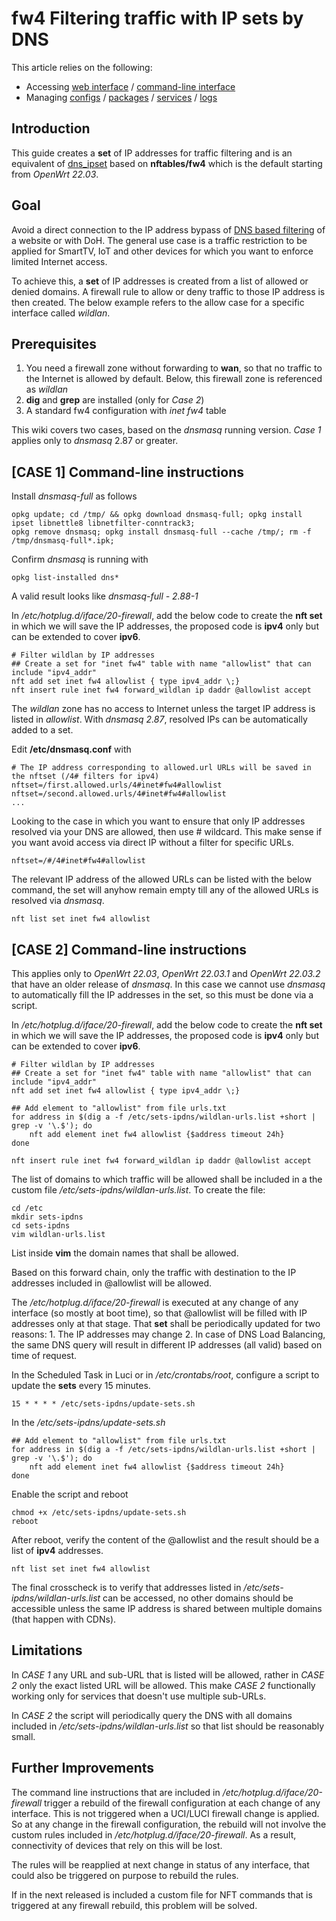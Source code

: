 # fw4 Filtering traffic with IP sets by DNS

This article relies on the following:

- Accessing [web interface](/docs/guide-quick-start/walkthrough_login "docs:guide-quick-start:walkthrough_login") / [command-line interface](/docs/guide-quick-start/sshadministration "docs:guide-quick-start:sshadministration")
- Managing [configs](/docs/guide-user/base-system/uci "docs:guide-user:base-system:uci") / [packages](/docs/guide-user/additional-software/managing_packages "docs:guide-user:additional-software:managing_packages") / [services](/docs/guide-user/base-system/managing_services "docs:guide-user:base-system:managing_services") / [logs](/docs/guide-user/base-system/log.essentials "docs:guide-user:base-system:log.essentials")

## Introduction

This guide creates a **set** of IP addresses for traffic filtering and is an equivalent of [dns\_ipset](/docs/guide-user/firewall/fw3_configurations/dns_ipset "docs:guide-user:firewall:fw3_configurations:dns_ipset") based on **nftables/fw4** which is the default starting from *OpenWrt 22.03*.

## Goal

Avoid a direct connection to the IP address bypass of [DNS based filtering](/docs/guide-user/firewall/fw3_configurations/fw3_parent_controls#blocking_name_resolution_dns_by_adblockers "docs:guide-user:firewall:fw3_configurations:fw3_parent_controls") of a website or with DoH. The general use case is a traffic restriction to be applied for SmartTV, IoT and other devices for which you want to enforce limited Internet access.

To achieve this, a **set** of IP addresses is created from a list of allowed or denied domains. A firewall rule to allow or deny traffic to those IP address is then created. The below example refers to the allow case for a specific interface called *wildlan*.

## Prerequisites

1. You need a firewall zone without forwarding to **wan**, so that no traffic to the Internet is allowed by default. Below, this firewall zone is referenced as *wildlan*
2. **dig** and **grep** are installed (only for *Case 2*)
3. A standard fw4 configuration with *inet fw4* table

This wiki covers two cases, based on the *dnsmasq* running version. *Case 1* applies only to *dnsmasq* 2.87 or greater.

## \[CASE 1] Command-line instructions

Install *dnsmasq-full* as follows

```
opkg update; cd /tmp/ && opkg download dnsmasq-full; opkg install ipset libnettle8 libnetfilter-conntrack3;
opkg remove dnsmasq; opkg install dnsmasq-full --cache /tmp/; rm -f /tmp/dnsmasq-full*.ipk;
```

Confirm *dnsmasq* is running with

```
opkg list-installed dns*
```

A valid result looks like *dnsmasq-full - 2.88-1*

In */etc/hotplug.d/iface/20-firewall*, add the below code to create the **nft set** in which we will save the IP addresses, the proposed code is **ipv4** only but can be extended to cover **ipv6**.

```
# Filter wildlan by IP addresses
## Create a set for "inet fw4" table with name "allowlist" that can include "ipv4_addr"
nft add set inet fw4 allowlist { type ipv4_addr \;}
nft insert rule inet fw4 forward_wildlan ip daddr @allowlist accept
```

The *wildlan* zone has no access to Internet unless the target IP address is listed in *allowlist*. With *dnsmasq 2.87*, resolved IPs can be automatically added to a set.

Edit **/etc/dnsmasq.conf** with

```
# The IP address corresponding to allowed.url URLs will be saved in the nftset (/4# filters for ipv4)
nftset=/first.allowed.urls/4#inet#fw4#allowlist
nftset=/second.allowed.urls/4#inet#fw4#allowlist
...
```

Looking to the case in which you want to ensure that only IP addresses resolved via your DNS are allowed, then use # wildcard. This make sense if you want avoid access via direct IP without a filter for specific URLs.

```
nftset=/#/4#inet#fw4#allowlist
```

The relevant IP address of the allowed URLs can be listed with the below command, the set will anyhow remain empty till any of the allowed URLs is resolved via *dnsmasq*.

```
nft list set inet fw4 allowlist
```

## \[CASE 2] Command-line instructions

This applies only to *OpenWrt 22.03*, *OpenWrt 22.03.1* and *OpenWrt 22.03.2* that have an older release of *dnsmasq*. In this case we cannot use *dnsmasq* to automatically fill the IP addresses in the set, so this must be done via a script.

In */etc/hotplug.d/iface/20-firewall*, add the below code to create the **nft set** in which we will save the IP addresses, the proposed code is **ipv4** only but can be extended to cover **ipv6**.

```
# Filter wildlan by IP addresses
## Create a set for "inet fw4" table with name "allowlist" that can include "ipv4_addr"
nft add set inet fw4 allowlist { type ipv4_addr \;}
 
## Add element to "allowlist" from file urls.txt
for address in $(dig a -f /etc/sets-ipdns/wildlan-urls.list +short | grep -v '\.$'); do
	nft add element inet fw4 allowlist {$address timeout 24h}
done
 
nft insert rule inet fw4 forward_wildlan ip daddr @allowlist accept
```

The list of domains to which traffic will be allowed shall be included in a the custom file */etc/sets-ipdns/wildlan-urls.list*. To create the file:

```
cd /etc
mkdir sets-ipdns
cd sets-ipdns
vim wildlan-urls.list
```

List inside **vim** the domain names that shall be allowed.

Based on this forward chain, only the traffic with destination to the IP addresses included in @allowlist will be allowed.

The */etc/hotplug.d/iface/20-firewall* is executed at any change of any interface (so mostly at boot time), so that @allowlist will be filled with IP addresses only at that stage. That **set** shall be periodically updated for two reasons: 1. The IP addresses may change 2. In case of DNS Load Balancing, the same DNS query will result in different IP addresses (all valid) based on time of request.

In the Scheduled Task in Luci or in */etc/crontabs/root*, configure a script to update the **sets** every 15 minutes.

```
15 * * * * /etc/sets-ipdns/update-sets.sh
```

In the */etc/sets-ipdns/update-sets.sh*

```
## Add element to "allowlist" from file urls.txt
for address in $(dig a -f /etc/sets-ipdns/wildlan-urls.list +short | grep -v '\.$'); do
	nft add element inet fw4 allowlist {$address timeout 24h}
done
```

Enable the script and reboot

```
chmod +x /etc/sets-ipdns/update-sets.sh
reboot
```

After reboot, verify the content of the @allowlist and the result should be a list of **ipv4** addresses.

```
nft list set inet fw4 allowlist
```

The final crosscheck is to verify that addresses listed in */etc/sets-ipdns/wildlan-urls.list* can be accessed, no other domains should be accessible unless the same IP address is shared between multiple domains (that happen with CDNs).

## Limitations

In *CASE 1* any URL and sub-URL that is listed will be allowed, rather in *CASE 2* only the exact listed URL will be allowed. This make *CASE 2* functionally working only for services that doesn't use multiple sub-URLs.

In *CASE 2* the script will periodically query the DNS with all domains included in */etc/sets-ipdns/wildlan-urls.list* so that list should be reasonably small.

## Further Improvements

The command line instructions that are included in */etc/hotplug.d/iface/20-firewall* trigger a rebuild of the firewall configuration at each change of any interface. This is not triggered when a UCI/LUCI firewall change is applied. So at any change in the firewall configuration, the rebuild will not involve the custom rules included in */etc/hotplug.d/iface/20-firewall*. As a result, connectivity of devices that rely on this will be lost.

The rules will be reapplied at next change in status of any interface, that could also be triggered on purpose to rebuild the rules.

If in the next released is included a custom file for NFT commands that is triggered at any firewall rebuild, this problem will be solved.
